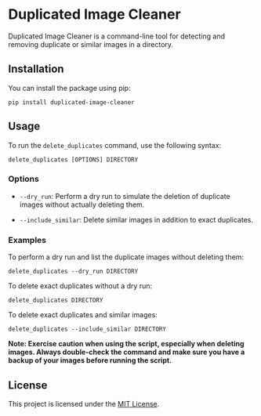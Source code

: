 # Duplicated Image Cleaner

Duplicated Image Cleaner is a command-line tool for detecting and removing duplicate or similar images in a directory.

## Installation

You can install the package using pip:

```
pip install duplicated-image-cleaner
```

## Usage

To run the `delete_duplicates` command, use the following syntax:

```
delete_duplicates [OPTIONS] DIRECTORY
```

### Options

- `--dry_run`: Perform a dry run to simulate the deletion of duplicate images without actually deleting them.

- `--include_similar`: Delete similar images in addition to exact duplicates.

### Examples

To perform a dry run and list the duplicate images without deleting them:

```
delete_duplicates --dry_run DIRECTORY
```

To delete exact duplicates without a dry run:

```
delete_duplicates DIRECTORY
```

To delete exact duplicates and similar images:

```
delete_duplicates --include_similar DIRECTORY
```

**Note: Exercise caution when using the script, especially when deleting images. Always double-check the command and make sure you have a backup of your images before running the script.**

## License

This project is licensed under the [MIT License](LICENSE).
